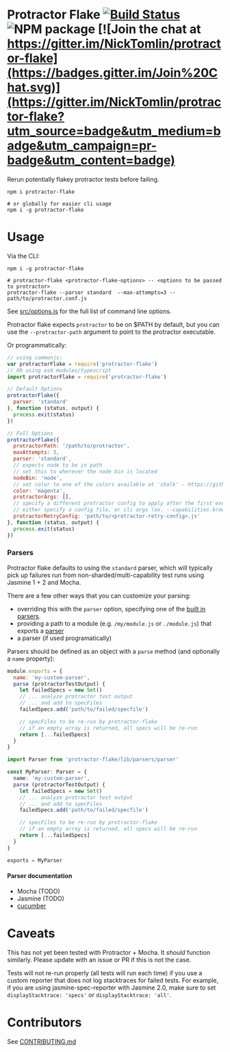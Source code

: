 Protractor Flake [![Build Status](http://img.shields.io/travis/NickTomlin/protractor-flake/master.svg?style=flat)](https://travis-ci.org/NickTomlin/protractor-flake) ![NPM package](https://img.shields.io/npm/v/protractor-flake.svg) [![Join the chat at https://gitter.im/NickTomlin/protractor-flake](https://badges.gitter.im/Join%20Chat.svg)](https://gitter.im/NickTomlin/protractor-flake?utm_source=badge&utm_medium=badge&utm_campaign=pr-badge&utm_content=badge)
===

Rerun potentially flakey protractor tests before failing.

```shell
npm i protractor-flake

# or globally for easier cli usage
npm i -g protractor-flake
```

# Usage

Via the CLI:

```shell
npm i -g protractor-flake

# protractor-flake <protractor-flake-options> -- <options to be passed to protractor>
protractor-flake --parser standard  --max-attempts=3 -- path/to/protractor.conf.js
```

See [src/options.js](src/options.ts#L4-L15) for the full list of command line options.

Protractor flake expects `protractor` to be on $PATH by default, but you can use the `--protractor-path` argument to point to the protractor executable.

Or programmatically:

```javascript
// using commonjs:
var protractorFlake = require('protractor-flake')
// OR using es6 modules/typescript
import protractorFlake = require('protractor-flake')

// Default Options
protractorFlake({
  parser: 'standard'
}, function (status, output) {
  process.exit(status)
})

// Full Options
protractorFlake({
  protractorPath: '/path/to/protractor',
  maxAttempts: 3,
  parser: 'standard',
  // expects node to be in path
  // set this to wherever the node bin is located
  nodeBin: 'node',
  // set color to one of the colors available at 'chalk' - https://github.com/chalk/ansi-styles#colors
  color: 'magenta',
  protractorArgs: [],
  // specify a different protractor config to apply after the first execution attempt
  // either specify a config file, or cli args (ex. --capabilities.browser=chrome)
  protractorRetryConfig: 'path/to/<protractor-retry-config>.js' 
}, function (status, output) {
  process.exit(status)
})

```

### Parsers

Protractor flake defaults to using the `standard` parser, which will typically pick up failures run from non-sharded/multi-capability test runs using Jasmine 1 + 2 and Mocha.

There are a few other ways that you can customize your parsing:

- overriding this with the `parser` option, specifying one of the [built in parsers](src/parsers/index.ts).
- providing a path to a module (e.g. `/my/module.js` or `./module.js`) that exports a [parser](test/unit/support/custom-parser.js)
- a parser (if used programatically)

Parsers should be defined as an object with a `parse` method (and optionally a `name` property):

```javascript
module.exports = {
  name: 'my-custom-parser',
  parse (protractorTestOutput) {
    let failedSpecs = new Set()
    // ... analyze protractor test output
    // ... and add to specFiles
    failedSpecs.add('path/to/failed/specfile')

    // specFiles to be re-run by protractor-flake
    // if an empty array is returned, all specs will be re-run
    return [...failedSpecs]
  }
}
```

```typescript
import Parser from 'protractor-flake/lib/parsers/parser'

const MyParser: Parser = {
  name: 'my-custom-parser',
  parse (protractorTestOutput) {
    let failedSpecs = new Set()
    // ... analyze protractor test output
    // ... and add to specFiles
    failedSpecs.add('path/to/failed/specfile')

    // specFiles to be re-run by protractor-flake
    // if an empty array is returned, all specs will be re-run
    return [...failedSpecs]
  }
}

exports = MyParser
```

#### Parser documentation
- Mocha (TODO)
- Jasmine (TODO)
- [cucumber](docs/cucumber.md)

# Caveats

This has not yet been tested with Protractor + Mocha. It _should_ function similarly. Please update with an issue or PR if this is not the case.

Tests will not re-run properly (all tests will run each time) if you use a custom reporter that does not log stacktraces for failed tests. For example, if you are using jasmine-spec-reporter with Jasmine 2.0, make sure to set `displayStacktrace: 'specs'` or `displayStacktrace: 'all'`.

# Contributors

See [CONTRIBUTING.md](CONTRIBUTING.md)
